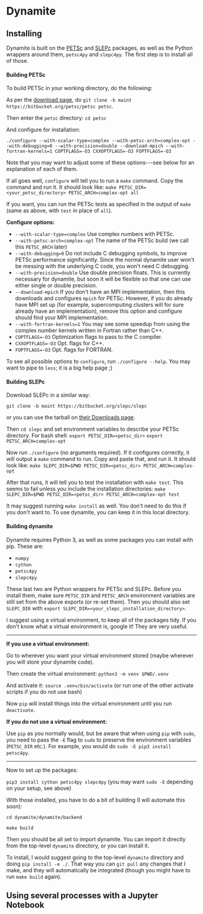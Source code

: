 Dynamite
==



Installing
----
Dynamite is built on the [PETSc](www.mcs.anl.gov/petsc/) and [SLEPc](http://slepc.upv.es/) packages, as well as the Python wrappers around them, `petsc4py` and `slepc4py`. The first step is to install all of those.
#### Building PETSc
To build PETSc in your working directory, do the following:

As per the [download page](https://www.mcs.anl.gov/petsc/download/index.html), do `git clone -b maint https://bitbucket.org/petsc/petsc petsc`.

Then enter the `petsc` directory:
`cd petsc`

And configure for installation:

<pre><code style='white-space:pre-wrap'>./configure --with-scalar-type=complex --with-petsc-arch=complex-opt --with-debugging=0 --with-precision=double --download-mpich --with-fortran-kernels=1 COPTFLAGS=-O3 CXXOPTFLAGS=-O3 FOPTFLAGS=-O3</code></pre>

Note that you may want to adjust some of these options---see below for an explanation of each of them.

If all goes well, `configure` will tell you to run a `make` command. Copy the command and run it. It should look like:
`make PETSC_DIR=<your_petsc_directory> PETSC_ARCH=complex-opt all`

If you want, you can run the PETSc tests as specified in the output of `make` (same as above, with `test` in place of `all`).

**Configure options:**

 - `--with-scalar-type=complex` Use complex numbers with PETSc.
 - `--with-petsc-arch=complex-opt` The name of the PETSc build (we call this `PETSC_ARCH` later)
 - `--with-debugging=0` Do not include C debugging symbols, to improve PETSc performance significantly. Since the normal dynamite user won't be messing with the underlying C code, you won't need C debugging.
 - `--with-precision=double` Use double precision floats. This is currently necessary for dynamite, but soon it will be flexible so that one can use either single or double precision.
 - `--download-mpich` If you don't have an MPI implementation, then this downloads and configures `mpich` for PETSc. However, if you do already have MPI set up (for example, supercomputing clusters will for sure already have an implementation), remove this option and configure should find your MPI implementation.
 - `--with-fortran-kernels=1` You may see some speedup from using the complex number kernels written in Fortran rather than C++.
 - `COPTFLAGS=-O3` Optimization flags to pass to the C compiler.
 - `CXXOPTFLAGS=-O3` Opt. flags for C++.
 - `FOPTFLAGS=-O3` Opt. flags for FORTRAN.
 
 To see all possible options to `configure`, run `./configure --help`. You may want to pipe to `less`; it is a big help page ;)

#### Building SLEPc

Download SLEPc in a similar way:

`git clone -b maint https://bitbucket.org/slepc/slepc`

or you can use the tarball on [their Downloads page](http://slepc.upv.es/download/download.htm).

Then `cd slepc` and set environment variables to describe your PETSc directory. For bash shell:
`export PETSC_DIR=<petsc_dir>`
`export PETSC_ARCH=complex-opt`

Now run `./configure` (no arguments required). If it configures correctly, it will output a `make` command to run. Copy and paste that, and run it. It should look like:
`make SLEPC_DIR=$PWD PETSC_DIR=<petsc_dir> PETSC_ARCH=complex-opt`

After that runs, it will tell you to test the installation with `make test`. This seems to fail unless you include the installation directories:
`make SLEPC_DIR=$PWD PETSC_DIR=<petsc_dir> PETSC_ARCH=complex-opt test`

It may suggest running `make install` as well. You don't need to do this if you don't want to. To use dynamite, you can keep it in this local directory.

#### Building dynamite

Dynamite requires Python 3, as well as some packages you can install with pip. These are:

 - `numpy`
 - `cython`
 - `petsc4py`
 - `slepc4py`

These last two are Python wrappers for PETSc and SLEPc. Before you install them, make sure `PETSC_DIR` and `PETSC_ARCH` environment variables are still set from the above exports (or re-set them). Then you should also set `SLEPC_DIR` with `export SLEPC_DIR=<your_slepc_installation_directory>`.

I suggest using a virtual environment, to keep all of the packages tidy. If you don't know what a virtual environment is, google it! They are very useful.

___

**If you use a virtual environment:**

Go to wherever you want your virtual environment stored (maybe wherever you will store your dynamite code). 

Then create the virtual environment:
`python3 -m venv $PWD/.venv`

And activate it:
`source .venv/bin/activate` (or run one of the other activate scripts if you do not use bash)

Now `pip` will install things into the virtual environment until you run `deactivate`.

**If you do not use a virtual environment:**

Use `pip` as you normally would, but be aware that when using `pip` with `sudo`, you need to pass the `-E` flag to `sudo` to preserve the environment variables (`PETSC_DIR` etc.). For example, you would do `sudo -E pip3 install petsc4py`.

___

Now to set up the packages:

`pip3 install cython petsc4py slepc4py`
(you may want `sudo -E` depending on your setup, see above)

With those installed, you have to do a bit of building (I will automate this soon):

`cd dynamite/dynamite/backend`

`make build`

Then you should be all set to import dynamite. You can import it directly from the top-level `dynamite` directory, or you can install it. 

To install, I would suggest going to the top-level `dynamite` directory and doing `pip install -e ./`. That way you can `git pull` any changes that I make, and they will automatically be integrated (though you might have to run `make build` again).

Using several processes with a Jupyter Notebook
----

